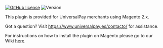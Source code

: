 [![GitHub license](https://img.shields.io/github/license/UniversalPay/Magento2)](https://github.com/UniversalPay/Magento2/blob/master/LICENSE) ![Version](https://img.shields.io/badge/version-1.1.0-informational)

This plugin is provided for UniversalPay merchants using Magento 2.x.

Got a question? Visit https://www.universalpay.es/contacto/ for assistance.

For instructions on how to install the plugin on Magento please go to our Wiki [here](https://github.com/UniversalPay/Magento2/wiki/Installation-of-UniversalPay-plugin-for-Magento-2.x).
